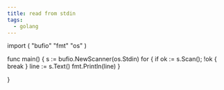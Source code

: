 ```yaml
---
title: read from stdin
tags:
  - golang
---
```

import (
        "bufio"
        "fmt"
        "os"
)

func main() {
        s := bufio.NewScanner(os.Stdin)
        for {
                if ok := s.Scan(); !ok {
                        break
                }
                line := s.Text()
                fmt.Println(line)
        }

}
